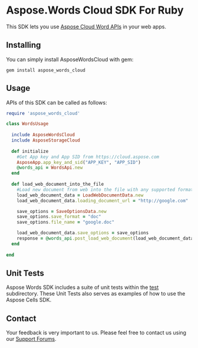 # Aspose.Words Cloud SDK For Ruby
This SDK lets you use [Aspose Cloud Word APIs](http://www.aspose.com/cloud/word-api.aspx) in your web apps.

## Installing
You can simply install AsposeWordsCloud with gem:

`gem install aspose_words_cloud`

## Usage
APIs of this SDK can be called as follows:

```ruby
require 'aspose_words_cloud'

class WordsUsage
  
  include AsposeWordsCloud
  include AsposeStorageCloud
	
  def initialize
    #Get App key and App SID from https://cloud.aspose.com
    AsposeApp.app_key_and_sid("APP_KEY", "APP_SID")
    @words_api = WordsApi.new  
  end
  
  def load_web_document_into_the_file
    #Load new document from web into the file with any supported format of data.
    load_web_document_data = LoadWebDocumentData.new
    load_web_document_data.loading_document_url = "http://google.com"

    save_options = SaveOptionsData.new
    save_options.save_format = "doc"
    save_options.file_name = "google.doc"

    load_web_document_data.save_options = save_options
    response = @words_api.post_load_web_document(load_web_document_data)
  end
  
end
```
## Unit Tests
Aspose Words SDK includes a suite of unit tests within the [test](https://github.com/asposewords/Aspose_Words_Cloud/blob/master/SDKs/Aspose.Words_Cloud_SDK_For_Ruby/test/words_tests.rb) subdirectory. These Unit Tests also serves as examples of how to use the Aspose Cells SDK.

## Contact
Your feedback is very important to us. Please feel free to contact us using our [Support Forums](https://www.aspose.com/community/forums/).



